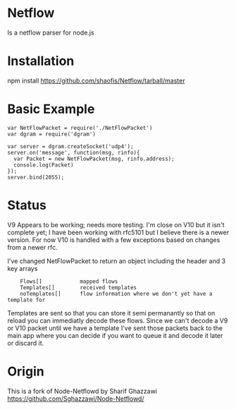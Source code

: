 Netflow
=============

Is a netflow parser for node.js

Installation
============

npm install https://github.com/shaofis/Netflow/tarball/master

Basic Example
=============

    var NetFlowPacket = require('./NetFlowPacket')
    var dgram = require('dgram')

    var server = dgram.createSocket('udp4');
    server.on('message', function(msg, rinfo){
      var Packet = new NetFlowPacket(msg, rinfo.address);
      console.log(Packet)
    });
    server.bind(2055);

Status
======

V9 Appears to be working; needs more testing.
I'm close on V10 but it isn't complete yet; I have been working with rfc5101 but I believe there is a newer version. 
For now V10 is handled with a few exceptions based on changes from a newer rfc.
      
I've changed NetFlowPacket to return an object including the header and 3 key arrays

        Flows[]            mapped flows
        Templates[]        received templates
        noTemplates[]      flow information where we don't yet have a template for
    
Templates are sent so that you can store it semi permanantly so that on reload you can immediatly decode these flows.
Since we can't decode a V9 or V10 packet until we have a template I've sent those packets back to the main app where you can decide if you want to queue it and decode it later or discard it.
    
Origin
======

This is a fork of Node-Netflowd by Sharif Ghazzawi
https://github.com/Sghazzawi/Node-Netflowd/
